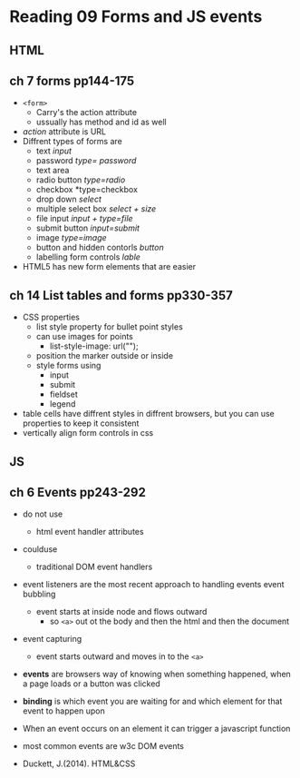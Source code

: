 # Reading 09 Forms and JS events 
## HTML
## ch 7 forms pp144-175
- ```<form>```
  - Carry's the action attribute
  - ussually has method and id as well
- *action* attribute is URL
- Diffrent types of forms are
  - text *input*
  - password *type= password*
  - text area
  - radio button *type=radio*
  - checkbox *type=checkbox
  - drop down *select*
  - multiple select box *select + size*
  - file input *input + type=file*
  - submit button *input=submit*
  - image *type=image*
  - button and hidden contorls *button*
  - labelling form controls *lable*
- HTML5 has new form elements that are easier

## ch 14 List tables and forms pp330-357
- CSS properties 
  - list style property for bullet point styles
  - can use images for points
    - list-style-image: url("");
  - position the marker outside or inside
  - style forms using
    - input
    - submit
    - fieldset
    - legend
- table cells have diffrent styles in diffrent browsers, but you can use properties to keep it consistent
- vertically align form controls in css

## JS
## ch 6 Events pp243-292
- do not use
  - html event handler attributes
- coulduse
  - traditional DOM event handlers
- event listeners are the most recent approach to handling events
event bubbling
  - event starts at inside node and flows outward
    - so ```<a>``` out ot the body and then the html and then the document
- event capturing
    - event starts outward and moves in to the ```<a>```

- **events** are browsers way of knowing when something happened, when a page loads or a button was clicked
- **binding** is which event you are waiting for and which element for that event to happen upon
- When an event occurs on an element it can trigger a javascript function
- most common events are w3c DOM events


- Duckett, J.(2014). HTML&CSS